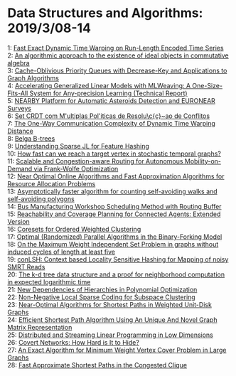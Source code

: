 # Data Structures and Algorithms: 2019/3/08-14  
1: [Fast Exact Dynamic Time Warping on Run-Length Encoded Time Series](https://doi.org/10.48550/arXiv.1903.03003)  
2: [An algorithmic approach to the existence of ideal objects in commutative  algebra](https://doi.org/10.48550/arXiv.1903.03070)  
3: [Cache-Oblivious Priority Queues with Decrease-Key and Applications to  Graph Algorithms](https://doi.org/10.48550/arXiv.1903.03147)  
4: [Accelerating Generalized Linear Models with MLWeaving: A  One-Size-Fits-All System for Any-precision Learning (Technical Report)](https://doi.org/10.48550/arXiv.1903.03404)  
5: [NEARBY Platform for Automatic Asteroids Detection and EURONEAR Surveys](https://doi.org/10.48550/arXiv.1903.03479)  
6: [Set CRDT com M\'ultiplas Pol\'iticas de Resolu\c{c}\~ao de Conflitos](https://doi.org/10.48550/arXiv.1903.03487)  
7: [The One-Way Communication Complexity of Dynamic Time Warping Distance](https://doi.org/10.48550/arXiv.1903.03520)  
8: [Belga B-trees](https://doi.org/10.48550/arXiv.1903.03560)  
9: [Understanding Sparse JL for Feature Hashing](https://doi.org/10.48550/arXiv.1903.03605)  
10: [How fast can we reach a target vertex in stochastic temporal graphs?](https://doi.org/10.48550/arXiv.1903.03636)  
11: [Scalable and Congestion-aware Routing for Autonomous Mobility-on-Demand  via Frank-Wolfe Optimization](https://doi.org/10.48550/arXiv.1903.03697)  
12: [Near Optimal Online Algorithms and Fast Approximation Algorithms for  Resource Allocation Problems](https://doi.org/10.48550/arXiv.1903.03944)  
13: [Asymptotically faster algorithm for counting self-avoiding walks and  self-avoiding polygons](https://doi.org/10.48550/arXiv.1903.04054)  
14: [Bus Manufacturing Workshop Scheduling Method with Routing Buffer](https://doi.org/10.48550/arXiv.1903.04097)  
15: [Reachability and Coverage Planning for Connected Agents: Extended  Version](https://doi.org/10.48550/arXiv.1903.04300)  
16: [Coresets for Ordered Weighted Clustering](https://doi.org/10.48550/arXiv.1903.04351)  
17: [Optimal (Randomized) Parallel Algorithms in the Binary-Forking Model](https://doi.org/10.48550/arXiv.1903.04650)  
18: [On the Maximum Weight Independent Set Problem in graphs without induced  cycles of length at least five](https://doi.org/10.48550/arXiv.1903.04761)  
19: [conLSH: Context based Locality Sensitive Hashing for Mapping of noisy  SMRT Reads](https://doi.org/10.48550/arXiv.1903.04925)  
20: [The k-d tree data structure and a proof for neighborhood computation in  expected logarithmic time](https://doi.org/10.48550/arXiv.1903.04936)  
21: [New Dependencies of Hierarchies in Polynomial Optimization](https://doi.org/10.48550/arXiv.1903.04996)  
22: [Non-Negative Local Sparse Coding for Subspace Clustering](https://doi.org/10.48550/arXiv.1903.05239)  
23: [Near-Optimal Algorithms for Shortest Paths in Weighted Unit-Disk Graphs](https://doi.org/10.48550/arXiv.1903.05255)  
24: [Efficient Shortest Path Algorithm Using An Unique And Novel Graph Matrix  Representation](https://doi.org/10.48550/arXiv.1903.05377)  
25: [Distributed and Streaming Linear Programming in Low Dimensions](https://doi.org/10.48550/arXiv.1903.05617)  
26: [Covert Networks: How Hard is It to Hide?](https://doi.org/10.48550/arXiv.1903.05832)  
27: [An Exact Algorithm for Minimum Weight Vertex Cover Problem in Large  Graphs](https://doi.org/10.48550/arXiv.1903.05948)  
28: [Fast Approximate Shortest Paths in the Congested Clique](https://doi.org/10.48550/arXiv.1903.05956)  